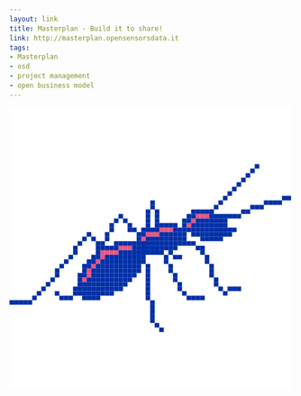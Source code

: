 ```yaml
---
layout: link
title: Masterplan - Build it to share!
link: http://masterplan.opensensorsdata.it
tags: 
- Masterplan
- osd
- project management
- open business model
---
```


[![Masterplan logo](/public/images/projectopendata_logo.png)](http://masterplan.opensensorsdata.it)